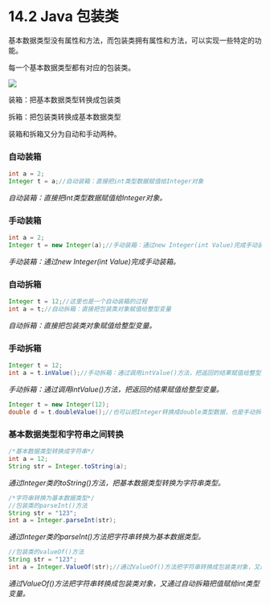 # 14.2 Java 包装类

基本数据类型没有属性和方法，而包装类拥有属性和方法，可以实现一些特定的功能。

每一个基本数据类型都有对应的包装类。

![](https://images.shiguangping.com/imgs/20200506202314.jpeg)

装箱：把基本数据类型转换成包装类

拆箱：把包装类转换成基本数据类型

装箱和拆箱又分为自动和手动两种。



### 自动装箱

```java
int a = 2;
Integer t = a;//自动装箱：直接把int类型数据赋值给Integer对象
```

*自动装箱：直接把int类型数据赋值给Integer对象。*



### 手动装箱

```java
int a = 2;
Integer t = new Integer(a);//手动装箱：通过new Integer(int Value)完成手动装箱
```

*手动装箱：通过new Integer(int Value)完成手动装箱。*



### 自动拆箱

```java
Integer t = 12;//这里也是一个自动装箱的过程
int a = t;//自动拆箱：直接把包装类对象赋值给整型变量
```

*自动拆箱：直接把包装类对象赋值给整型变量。*



### 手动拆箱

```java
Integer t = 12;
int a = t.inValue();//手动拆箱：通过调用intValue()方法，把返回的结果赋值给整型变量
```

*手动拆箱：通过调用intValue()方法，把返回的结果赋值给整型变量。*



```java
Integer t = new Integer(12);
double d = t.doubleValue();//也可以把Integer转换成double类型数据，也是手动拆箱
```



### 基本数据类型和字符串之间转换

```java
/*基本数据类型转换成字符串*/
int a = 12;
String str = Integer.toString(a);
```

*通过Integer类的toString()方法，把基本数据类型转换为字符串类型。*



```java
/*字符串转换为基本数据类型*/
//包装类的parseInt()方法
String str = "123";
int a = Integer.parseInt(str);
```

*通过Integer类的parseInt()方法把字符串转换为基本数据类型。*

```java
//包装类的valueOf()方法
String str = "123";
int a = Integer.ValueOf(str);//通过ValueOf()方法把字符串转换成包装类对象，又通过自动拆箱把值赋给int类型变量
```

*通过ValueOf()方法把字符串转换成包装类对象，又通过自动拆箱把值赋给int类型变量。*